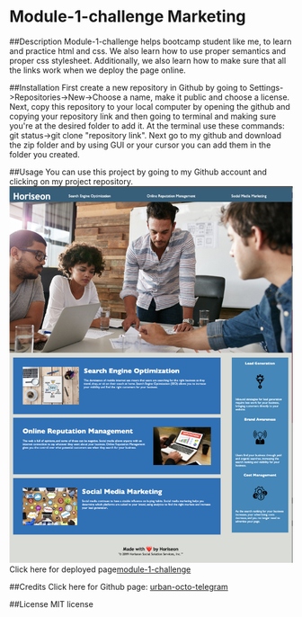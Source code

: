 # Module-1-challenge Marketing

##Description
Module-1-challenge helps bootcamp student like me, to learn and practice html and css. We also learn how to use proper semantics and proper css stylesheet. Additionally, we also learn how to make sure that all the links work when we deploy the page online.

##Installation
First create a new repository in Github by going to Settings->Repositories->New->Choose a name, make it public and choose a license.
Next, copy this repository to your local computer by opening the github and copying your repository link and then going to terminal and making sure you're at the desired folder to add it. At the terminal use these commands: git status->git clone "repository link".
Next go to my github and download the zip folder and by using GUI or your cursor you can add them in the folder you created.

##Usage
You can use this project by going to my Github account and clicking on my project repository. 
<img src="./assets/images/screenshot-5.png"/>
Click here for deployed page<a href="https://ftahira1.github.io/module-1-challenge/">module-1-challenge</a>

##Credits
Click here for Github page: <a href="https://github.com/coding-boot-camp/urban-octo-telegram.git/">urban-octo-telegram</a>

##License
MIT license



